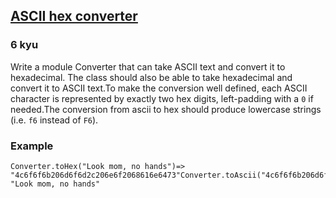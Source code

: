 <h2><a href=https://www.codewars.com/kata/52fea6fd158f0576b8000089/train/javascript target="_blank">ASCII hex converter</a></h2><h3>6 kyu</h3><p>Write a module Converter that can take ASCII text and convert it to hexadecimal. The class should also be able to take hexadecimal and convert it to ASCII text.To make the conversion well defined, each ASCII character is represented by exactly two hex digits, left-padding with a <code>0</code> if needed.The conversion from ascii to hex should produce lowercase strings (i.e. <code>f6</code> instead of <code>F6</code>).</p><h3 id="example">Example</h3><pre style="display: none;"><code class="language-ruby"><span class="cm-tag">Converter</span><span class="cm-operator">.</span><span class="cm-property">to_hex</span>(<span class="cm-string">"Look mom, no hands"</span>)<span class="cm-operator">=&gt;</span> <span class="cm-string">"4c6f6f6b206d6f6d2c206e6f2068616e6473"</span><span class="cm-tag">Converter</span><span class="cm-operator">.</span><span class="cm-property">to_ascii</span>(<span class="cm-string">"4c6f6f6b206d6f6d2c206e6f2068616e6473"</span>)<span class="cm-operator">=&gt;</span> <span class="cm-string">"Look mom, no hands"</span></code></pre><pre style="display: none;"><code class="language-python"><span class="cm-variable">Converter</span>.<span class="cm-property">to_hex</span>(<span class="cm-string">"Look mom, no hands"</span>)<span class="cm-operator">=&gt;</span> <span class="cm-string">"4c6f6f6b206d6f6d2c206e6f2068616e6473"</span><span class="cm-variable">Converter</span>.<span class="cm-property">to_ascii</span>(<span class="cm-string">"4c6f6f6b206d6f6d2c206e6f2068616e6473"</span>)<span class="cm-operator">=&gt;</span> <span class="cm-string">"Look mom, no hands"</span></code></pre><pre><code class="language-javascript"><span class="cm-variable">Converter</span>.<span class="cm-property">toHex</span>(<span class="cm-string">"Look mom, no hands"</span>)<span class="cm-operator">=&gt;</span> <span class="cm-string">"4c6f6f6b206d6f6d2c206e6f2068616e6473"</span><span class="cm-variable">Converter</span>.<span class="cm-property">toAscii</span>(<span class="cm-string">"4c6f6f6b206d6f6d2c206e6f2068616e6473"</span>)<span class="cm-operator">=&gt;</span> <span class="cm-string">"Look mom, no hands"</span></code></pre>